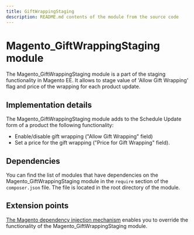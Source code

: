```yaml
---
title: GiftWrappingStaging
description: README.md contents of the module from the source code
---
```


# Magento_GiftWrappingStaging module

The Magento_GiftWrappingStaging module is a part of the staging functionality in Magento EE. It allows to stage value of 'Allow Gift Wrapping' flag and price of the wrapping for each product update.

## Implementation details

The Magento_GiftWrappingStaging module adds to the Schedule Update form of a product the following functionality:

- Enable/disable gift wrapping ("Allow Gift Wrapping" field)
- Set a price for the gift wrapping ("Price for Gift Wrapping" field).

## Dependencies

You can find the list of modules that have dependencies on the Magento_GiftWrappingStaging module in the `require` section of the `composer.json` file. The file is located in the root directory of the module.

## Extension points

[The Magento dependency injection mechanism](https://devdocs.magento.com/guides/v2.4/extension-dev-guide/depend-inj.html) enables you to override the functionality of the Magento_GiftWrappingStaging module.
